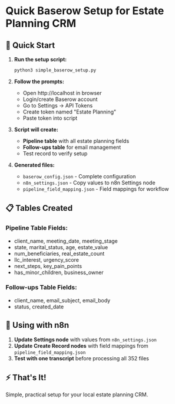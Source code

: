 # Quick Baserow Setup for Estate Planning CRM

## 🚀 Quick Start

1. **Run the setup script:**
   ```bash
   python3 simple_baserow_setup.py
   ```

2. **Follow the prompts:**
   - Open http://localhost in browser
   - Login/create Baserow account
   - Go to Settings → API Tokens
   - Create token named "Estate Planning"
   - Paste token into script

3. **Script will create:**
   - **Pipeline table** with all estate planning fields
   - **Follow-ups table** for email management
   - Test record to verify setup

4. **Generated files:**
   - `baserow_config.json` - Complete configuration
   - `n8n_settings.json` - Copy values to n8n Settings node
   - `pipeline_field_mapping.json` - Field mappings for workflow

## 📋 Tables Created

### Pipeline Table Fields:
- client_name, meeting_date, meeting_stage
- state, marital_status, age, estate_value
- num_beneficiaries, real_estate_count
- llc_interest, urgency_score
- next_steps, key_pain_points
- has_minor_children, business_owner

### Follow-ups Table Fields:
- client_name, email_subject, email_body
- status, created_date

## 🔧 Using with n8n

1. **Update Settings node** with values from `n8n_settings.json`
2. **Update Create Record nodes** with field mappings from `pipeline_field_mapping.json`
3. **Test with one transcript** before processing all 352 files

## ⚡ That's It!

Simple, practical setup for your local estate planning CRM.